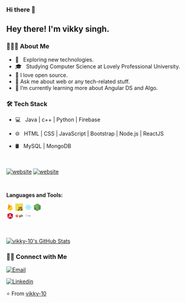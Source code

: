 ### Hi there 👋
 <h2> Hey there! I'm vikky singh.</h2>

<h3> 👨🏻‍💻 About Me </h3>

- 🤔 &nbsp; Exploring new technologies.
- 🎓 &nbsp; Studying Computer Science  at Lovely Professional University.
- 👯 I love open source.
- 💬 Ask me about web or any tech-related stuff.
- 🌱 I’m currently learning more about Angular DS and Algo.
 
<h3>🛠 Tech Stack</h3>

- 💻 &nbsp; Java | c++ | Python | Firebase 
- 🌐 &nbsp; HTML | CSS | JavaScript | Bootstrap | Node.js | ReactJS
- 🛢 &nbsp; MySQL | MongoDB

  <br />
  
 [![website](https://img.shields.io/badge/PortfolioWebsite-vikky.live-2648ff?style=flat-square&logo=google-chrome)](https://elastic-borg-73e037.netlify.app/)
 [![website](https://img.shields.io/badge/BlogWebsite-vikky.live-2648ff?style=flat-square&logo=google-chrome)](https://compassionate-spence-7580d6.netlify.app/)
 

 <br />
 
 
**Languages and Tools:**  
 
<code><img height="20" src="https://raw.githubusercontent.com/github/explore/80688e429a7d4ef2fca1e82350fe8e3517d3494d/topics/firebase/firebase.png"></code>
<code><img height="20" src="https://raw.githubusercontent.com/github/explore/80688e429a7d4ef2fca1e82350fe8e3517d3494d/topics/javascript/javascript.png"></code>
<code><img height="20" src="https://raw.githubusercontent.com/github/explore/80688e429a7d4ef2fca1e82350fe8e3517d3494d/topics/react/react.png"></code>
<code><img height="20" src="https://raw.githubusercontent.com/github/explore/80688e429a7d4ef2fca1e82350fe8e3517d3494d/topics/nodejs/nodejs.png"></code>  
<code><img height="20" src="https://raw.githubusercontent.com/github/explore/80688e429a7d4ef2fca1e82350fe8e3517d3494d/topics/angular/angular.png"></code> 
<code><img height="20" src="https://raw.githubusercontent.com/github/explore/80688e429a7d4ef2fca1e82350fe8e3517d3494d/topics/git/git.png"></code> 
<code><img height="20" src="https://raw.githubusercontent.com/github/explore/80688e429a7d4ef2fca1e82350fe8e3517d3494d/topics/java/java.png"></code> 

<br/>

[![ vikky-10's GitHub Stats](https://github-readme-stats.vercel.app/api?username=vikky-10&show_icons=true)](https://github.com/vikky-10)

<h3> 🤝🏻 Connect with Me </h3>

<p align="center">
 
<a href="vikkyhp0007@gmail.com"><img alt="Email" src="https://img.shields.io/badge/Email- vikkyhp0007@gmail.com-blue?style=flat-square&logo=gmail"></a>
 
<a href="https://www.linkedin.com/in/vikky-singh-10012001/"><img alt="Linkedin" src="https://img.shields.io/badge/Linkedin-https://www.linkedin.com/in/vikky-singh-10012001/-blue?style=flat-square&logo=gmail"></a>
</p>

⭐️ From [vikky-10](https://github.com/vikky-10)
